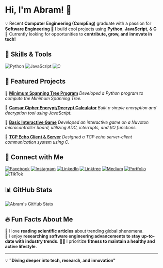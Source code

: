 # Hi, I'm Abram! 👋

💡 Recent **Computer Engineering (CompEng)** graduate with a passion for **Software Engineering**
🚀 I build cool projects using **Python**, **JavaScript**, & **C**
🎯 Currently looking for opportunities to **contribute, grow, and innovate in tech!**

## 🚀 Skills & Tools
![Python](https://img.shields.io/badge/Python-3776AB?style=for-the-badge&logo=python&logoColor=white)
![JavaScript](https://img.shields.io/badge/JavaScript-F7DF1E?style=for-the-badge&logo=javascript&logoColor=black)
![C](https://img.shields.io/badge/C-00599C?style=for-the-badge&logo=c&logoColor=white)

## 📌 Featured Projects
🔹 **[Minimum Spanning Tree Program](https://github.com/abramdarmaputra/minimumspanningTree)**
_Developed a Python program to compute the Minimum Spanning Tree._

🔹 **[Caesar Cipher Encrypt/Decrypt Calculator](https://github.com/abramdarmaputra/Caesarcipher-calc)**
_Built a simple encryption and decryption tool using JavaScript._

🔹 **[Basic Interactive Game](https://github.com/abramdarmaputra/Buahahaha_Group17_Final-Project)**
_Developed an interactive game on a Nuvoton microcontroller board, utilizing ADC, interrupts, and I/O functions._

🔹 **[TCP Echo Client & Server](https://github.com/abramdarmaputra/tcp-echo-fork)**
_Designed a TCP echo server-client communication system using C._

## 🔗 Connect with Me
[![Facebook](https://img.shields.io/badge/Facebook-1877F2?style=for-the-badge&logo=facebook&logoColor=white)](https://www.facebook.com/abram.darmaputra.9)
[![Instagram](https://img.shields.io/badge/Instagram-E4405F?style=for-the-badge&logo=instagram&logoColor=white)](https://www.instagram.com/abramdrmptr/)
[![LinkedIn](https://img.shields.io/badge/LinkedIn-0A66C2?style=for-the-badge&logo=linkedin&logoColor=white)](https://www.linkedin.com/in/abramdarmaputra/)
[![Linktree](https://img.shields.io/badge/Linktree-43E660?style=for-the-badge&logo=linktree&logoColor=white)](https://linktr.ee/abramdarmaputra)
[![Medium](https://img.shields.io/badge/Medium-12100E?style=for-the-badge&logo=medium&logoColor=white)](https://medium.com/@abramdrmx)
[![Portfolio](https://img.shields.io/badge/Portfolio-24292e?style=for-the-badge&logo=github&logoColor=white)](https://drive.google.com/drive/folders/195xH79RSuFtZF5XxtARKQMlSHMyjcMHs?usp=sharing)
[![TikTok](https://img.shields.io/badge/TikTok-000000?style=for-the-badge&logo=tiktok&logoColor=white)](https://www.tiktok.com/@blueskyy___1)

## 📊 GitHub Stats
![Abram's GitHub Stats](https://github-readme-stats.vercel.app/api?username=abramdarmaputra&show_icons=true&theme=radical)

## 🔥 Fun Facts About Me
🧠 I love **reading scientific articles** about trending global phenomena.  
🔎 I enjoy **researching software engineering advancements to stay up-to-date with industry trends.**
🏋️‍♂️ I prioritize **fitness to maintain a healthy and active lifestyle.**

---

💡 **"Diving deeper into tech, research, and innovation"**
